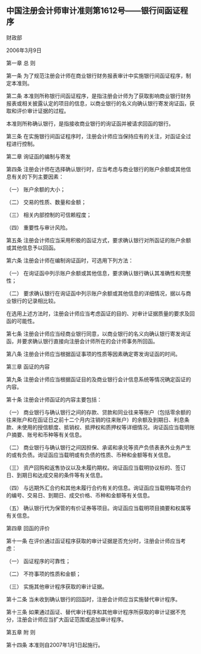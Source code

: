 ## 中国注册会计师审计准则第1612号——银行间函证程序

财政部

2006年3月9日

第一章 总 则

第一条 为了规范注册会计师在商业银行财务报表审计中实施银行间函证程序，制定本准则。

第二条 本准则所称银行间函证程序，是指注册会计师为了获取影响商业银行财务报表或相关披露认定的项目的信息，以商业银行的名义向确认银行寄发询证函，获取和评价审计证据的过程。

本准则所称确认银行，是指接收商业银行的询证函并被请求回函的银行。

第三条 在实施银行间函证程序时，注册会计师应当保持应有的关注，对函证全过程进行控制。

第二章 询证函的编制与寄发

第四条 注册会计师在选择确认银行时，应当考虑与商业银行的账户余额或其他信息有关的下列主要因素：

（一） 账户余额的大小；

（二） 交易的性质、数量和金额；

（三） 相关内部控制的可信赖程度；

（四） 重要性与审计风险。

第五条 注册会计师应当采用积极的函证方式，要求确认银行对所函证的账户余额或其他信息予以回函。

第六条 注册会计师在编制询证函时，可选用下列方法：

（一） 在询证函中列示账户余额或其他信息，要求确认银行确认其准确性和完整性；

（二） 要求确认银行在询证函中列示账户余额或其他信息的详细情况，据以与商业银行的记录相比较。

在选用上述方法时，注册会计师应当考虑函证的目的、对审计证据质量的要求及回函的可能性。

第七条 注册会计师应当经商业银行同意，以商业银行的名义向确认银行寄发询证函，并要求确认银行直接向注册会计师所在的会计师事务所回函。

第八条 注册会计师应当根据函证事项的性质等因素确定寄发询证函的时间。

第三章 函证的内容

第九条 注册会计师应当根据函证目的及商业银行会计信息系统等情况确定函证的内容。

第十条 注册会计师函证的内容主要包括：

（一） 商业银行与确认银行之间的存款、贷款和同业往来等账户（包括零余额的往来账户和在函证日之前十二个月内注销的往来账户）的余额及到期日、利息条款、未使用的授信额度、抵销权、抵押权和质押权等详细情况。询证函应当载明账户摘要、账号和币种等有关信息。

（二） 商业银行与确认银行之间因担保、承诺和承兑等资产负债表表外业务产生的或有负债。询证函应当载明或有负债的性质、币种和金额等有关信息。

（三） 资产回购和返售协议以及未履约期权。询证函应当载明协议标的、签订日、到期日和达成交易的条件等有关信息。

（四） 与远期外汇合约和其他未履行合约有关的信息。询证函应当载明每项合约的编号、交易日、到期日、成交价格、币种和金额等有关信息。

（五） 确认银行代为保管的有价证券等项目。询证函应当载明项目摘要和权属等有关信息。

第四章 回函的评价

第十一条 在评价通过函证程序获取的审计证据是否充分时，注册会计师应当考虑：

（一） 函证程序的可靠性；

（二） 不符事项的性质和金额；

（三） 实施其他审计程序获取的审计证据。

第十二条 当未收到确认银行的回函时，注册会计师应当实施替代审计程序。

第十三条 如果通过函证、替代审计程序和其他审计程序所获取的审计证据不充分，注册会计师应当扩大函证范围或追加审计程序。

第五章 附 则

第十四条 本准则自2007年1月1日起施行。